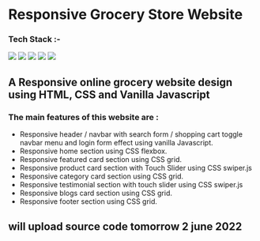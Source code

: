 #  Responsive Grocery Store Website

### Tech Stack :- 

![](https://img.shields.io/badge/HTML-239120?style=for-the-badge&logo=html5&logoColor=white)
![](https://img.shields.io/badge/CSS3-1572B6?style=for-the-badge&logo=css3&logoColor=white)
![](https://img.shields.io/badge/JavaScript-F7DF1E?style=for-the-badge&logo=javascript&logoColor=black)
![](https://img.shields.io/badge/Visual_Studio_Code-0078D4?style=for-the-badge&logo=visual%20studio%20code&logoColor=white)
![](https://img.shields.io/badge/GitHub-100000?style=for-the-badge&logo=github&logoColor=white)


## A Responsive online grocery website design using HTML, CSS and Vanilla Javascript

### The main features of this website are :

<ul>
<li> Responsive header / navbar with search form / shopping cart toggle navbar menu and login form effect using vanilla Javascript. </li>
<li> Responsive home section using CSS flexbox. </li>
<li> Responsive featured card section using CSS grid. </li>
<li> Responsive product card section with Touch Slider using CSS swiper.js </li>
<li> Responsive category card section using CSS grid. </li>
<li> Responsive testimonial section with touch slider using CSS swiper.js </li>
<li> Responsive blogs card section using CSS grid. </li>
<li> Responsive footer section using CSS grid. </li>
</ul>

## will upload source code tomorrow 2 june 2022

